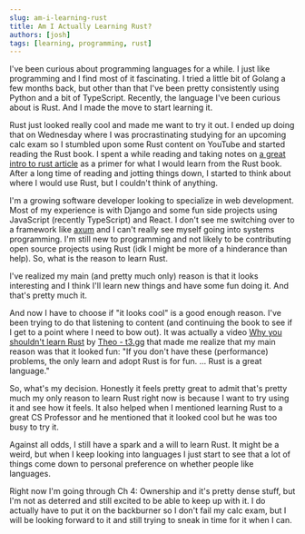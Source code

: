 ```yaml
---
slug: am-i-learning-rust
title: Am I Actually Learning Rust?
authors: [josh]
tags: [learning, programming, rust]
---
```


I've been curious about programming languages for a while. I just like programming and I find most of it fascinating. I tried a little bit of Golang a few months back, but other than that I've been pretty consistently using Python and a bit of TypeScript. Recently, the language I've been curious about is Rust. And I made the move to start learning it.

<!-- truncate -->

Rust just looked really cool and made me want to try it out. I ended up doing that on Wednesday where I was procrastinating studying for an upcoming calc exam so I stumbled upon some Rust content on YouTube and started reading the Rust book. I spent a while reading and taking notes on [a great intro to rust article](https://fasterthanli.me/articles/a-half-hour-to-learn-rust) as a primer for what I would learn from the Rust book. After a long time of reading and jotting things down, I started to think about where I would use Rust, but I couldn't think of anything.

I'm a growing software developer looking to specialize in web development. Most of my experience is with Django and some fun side projects using JavaScript (recently TypeScript) and React. I don't see me switching over to a framework like [axum](https://github.com/tokio-rs/axum) and I can't really see myself going into systems programming. I'm still new to programming and not likely to be contributing open source projects using Rust (idk I might be more of a hinderance than help). So, what is the reason to learn Rust.

I've realized my main (and pretty much only) reason is that it looks interesting and I think I'll learn new things and have some fun doing it. And that's pretty much it.

And now I have to choose if "it looks cool" is a good enough reason. I've been trying to do that listening to content (and continuing the book to see if I get to a point where I need to bow out).  It was actually a video [Why you shouldn't learn Rust](https://www.youtube.com/watch?v=kOFWIvNowXo) by [Theo - t3.gg](https://www.youtube.com/@t3dotgg) that made me realize that my main reason was that it looked fun: "If you don't have these (performance) problems, the only learn and adopt Rust is for fun. ... Rust is a great language."

So, what's my decision. Honestly it feels pretty great to admit that's pretty much my only reason to learn Rust right now is because I want to try using it and see how it feels. It also helped when I mentioned learning Rust to a great CS Professor and he mentioned that it looked cool but he was too busy to try it.

Against all odds, I still have a spark and a will to learn Rust. It might be a weird, but when I keep looking into languages I just start to see that a lot of things come down to personal preference on whether people like languages.

Right now I'm going through Ch 4: Ownership and it's pretty dense stuff, but I'm not as deterred and still excited to be able to keep up with it. I do actually have to put it on the backburner so I don't fail my calc exam, but I will be looking forward to it and still trying to sneak in time for it when I can.

